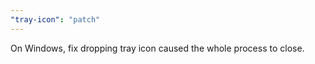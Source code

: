 ```yaml
---
"tray-icon": "patch"
---
```


On Windows, fix dropping tray icon caused the whole process to close.
